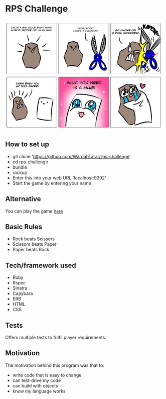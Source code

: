 # RPS Challenge

<img src="https://github.com/WardahTarar/rps-challenge/blob/master/images/t3WT4.jpg?raw=true" width=500>

## How to set up
- git clone 'https://github.com/WardahTarar/rps-challenge'
- cd rps-challenge
- bundle
- rackup
- Enter this into your web URL 'localhost:9292'
- Start the game by entering your name

## Alternative 
You can play the game [here](https://rps-game1.herokuapp.com/)

## Basic Rules
- Rock beats Scissors
- Scissors beats Paper
- Paper beats Rock

## Tech/framework used
- Ruby 
- Rspec 
- Sinatra
- Capybara
- ERB
- HTML
- CSS

## Tests
Offers multiple tests to fulfil player requirements.

## Motivation
The motivation behind this program was that to:
- write code that is easy to change
- can test-drive my code
- can build with objects
- know my language works
